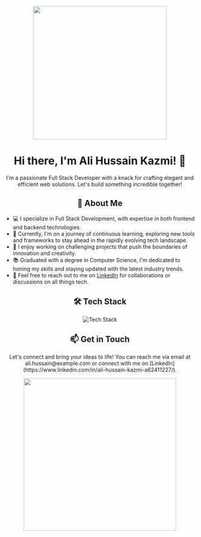 <p align="center">
  <img src="https://github.com/AliKazmi123/AliKazmi123/blob/main/assets/developer.gif" width="350px">
</p>

<h1 align="center">Hi there, I'm Ali Hussain Kazmi! 👋</h1>

<p align="center">
  I'm a passionate Full Stack Developer with a knack for crafting elegant and efficient web solutions. Let's build something incredible together!
</p>

<h2 align="center">🚀 About Me</h2>

- 💻 I specialize in Full Stack Development, with expertise in both frontend and backend technologies.
- 🌱 Currently, I'm on a journey of continuous learning, exploring new tools and frameworks to stay ahead in the rapidly evolving tech landscape.
- 🔭 I enjoy working on challenging projects that push the boundaries of innovation and creativity.
- 📚 Graduated with a degree in Computer Science, I'm dedicated to honing my skills and staying updated with the latest industry trends.
- 💬 Feel free to reach out to me on [LinkedIn](https://www.linkedin.com/in/ali-hussain-kazmi-a62411227/) for collaborations or discussions on all things tech.

<h2 align="center">🛠️ Tech Stack</h2>

<p align="center">
  <img src="https://github.com/AliKazmi123/AliKazmi123/blob/main/assets/tech-stack.png" alt="Tech Stack">
</p>

<h2 align="center">📫 Get in Touch</h2>

<p align="center">
  Let's connect and bring your ideas to life! You can reach me via email at ali.hussain@example.com or connect with me on [LinkedIn](https://www.linkedin.com/in/ali-hussain-kazmi-a62411227/).
</p>

<p align="center">
  <img src="https://github.com/AliKazmi123/AliKazmi123/blob/main/assets/connect.gif" width="400px">
</p>
